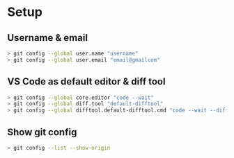 # Setup

## Username & email

```bash
> git config --global user.name "username"
> git config --global user.email "email@gmailcom"
```

## VS Code as default editor & diff tool

```bash
> git config --global core.editor "code --wait"
> git config --global diff.tool "default-difftool"
> git config --global difftool.default-difftool.cmd "code --wait --diff \$LOCAL \$REMOTE"
```

## Show git config

```bash
> git config --list --show-origin
```
